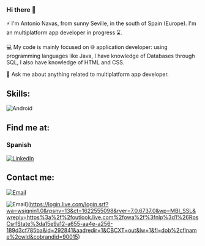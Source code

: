 ### Hi there 👋

<!--
**antonionav9/antonionav9** is a ✨ _special_ ✨ repository because its `README.md` (this file) appears on your GitHub profile.-->

⚡ I'm Antonio Navas, from sunny Seville, in the south of Spain (Europe). I'm an multiplatform app developer in progress ⌛.

💻 My code is mainly focused on 🌐 application developer: using programming languages like Java, I have knowledge of
Databases through SQL, I also have knowledge of HTML and CSS.

💬 Ask me about anything related to multiplatform app developer.

## Skills:
![Android](https://img.shields.io/badge/Android-3DDC84?style=for-the-badge&logo=android&logoColor=white&labelColor=101010)</br>

## Find me at:

### Spanish
[![LinkedIn](https://img.shields.io/badge/LinkedIn-Antonio_Navas-0077B5?style=for-the-badge&logo=linkedin&logoColor=white&labelColor=101010)](https://www.linkedin.com/in/antonio-navas/)

## Contact me:


[![Email](https://img.shields.io/badge/Español-navasantonio187@gmail.com-44a3f1?style=for-the-badge&logo=gmail&logoColor=white&labelColor=101010)](https://accounts.google.com/AccountChooser?service=mail&continue=https://mail.google.com/mail/)

![Email](https://img.shields.io/badge/English-antonio.navas9@icloud.com-44a3f1?style=for-the-badge&logo=gmail&logoColor=white&labelColor=101010)](https://login.live.com/login.srf?wa=wsignin1.0&rpsnv=13&ct=1622555098&rver=7.0.6737.0&wp=MBI_SSL&wreply=https%3a%2f%2foutlook.live.com%2fowa%2f%3fnlp%3d1%26RpsCsrfState%3da15e9a12-a655-aa4e-a256-189d3cf785ba&id=292841&aadredir=1&CBCXT=out&lw=1&fl=dob%2cflname%2cwld&cobrandid=90015)
